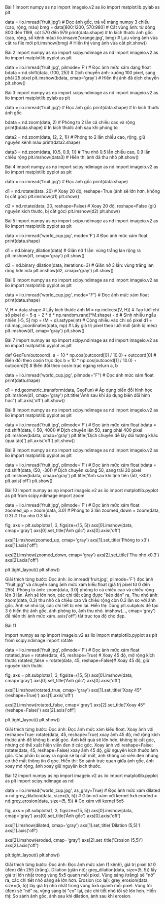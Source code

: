Bài 1
import numpy as np
import imageio.v2 as iio
import matplotlib.pylab as plt

data = iio.imread('fruit.jpg')  # Đọc ảnh gốc, trả về mảng numpy 3 chiều (cao, rộng, màu)
bmg = data[800:1200, 570:980]   # Cắt vùng ảnh: từ dòng 800 đến 1199, cột 570 đến 979
print(data.shape)               # In kích thước ảnh gốc (cao, rộng, số kênh màu)
iio.imsave('orange.jpg', bmg)   # Lưu vùng ảnh vừa cắt ra file mới
plt.imshow(bmg)                 # Hiển thị vùng ảnh vừa cắt
plt.show()

Bài 2
import numpy as np
import scipy.ndimage as nd
import imageio.v2 as iio
import matplotlib.pyplot as plt

data = iio.imread('fruit.jpg', pilmode='F')  # Đọc ảnh mức xám dạng float
bdata = nd.shift(data, (100, 25))            # Dịch chuyển ảnh: xuống 100 pixel, sang phải 25 pixel
plt.imshow(bdata, cmap='gray')               # Hiển thị ảnh đã dịch chuyển
plt.show()

Bài 3
import numpy as np
import scipy.ndimage as nd
import imageio.v2 as iio
import matplotlib.pylab as plt

data = iio.imread('fruit.jpg')           # Đọc ảnh gốc
print(data.shape)                        # In kích thước ảnh gốc

bdata = nd.zoom(data, 2)                 # Phóng to 2 lần cả chiều cao và rộng
print(bdata.shape)                       # In kích thước ảnh sau khi phóng to

data2 = nd.zoom(data, (2, 2, 1))         # Phóng to 2 lần chiều cao, rộng, giữ nguyên kênh màu
print(data2.shape)

data3 = nd.zoom(data, (0.5, 0.9, 1))     # Thu nhỏ 0.5 lần chiều cao, 0.9 lần chiều rộng
plt.imshow(data3)                        # Hiển thị ảnh đã thu nhỏ
plt.show()

Bài 4
import numpy as np
import scipy.ndimage as nd
import imageio.v2 as iio
import matplotlib.pyplot as plt

data = iio.imread('fruit.jpg')           # Đọc ảnh gốc
print(data.shape)

d1 = nd.rotate(data, 20)                 # Xoay 20 độ, reshape=True (ảnh sẽ lớn hơn, không bị cắt góc)
plt.imshow(d1)
plt.show()

d2 = nd.rotate(data, 20, reshape=False)  # Xoay 20 độ, reshape=False (giữ nguyên kích thước, bị cắt góc)
plt.imshow(d2)
plt.show()

Bài 5
import numpy as np
import scipy.ndimage as nd
import imageio.v2 as iio
import matplotlib.pyplot as plt

data = iio.imread('world_cup.jpg', mode='F')  # Đọc ảnh mức xám float
print(data.shape)

d1 = nd.binary_dilation(data)                 # Giãn nở 1 lần: vùng trắng lan rộng ra
plt.imshow(d1, cmap='gray')
plt.show()

d2 = nd.binary_dilation(data, iterations=3)   # Giãn nở 3 lần: vùng trắng lan rộng hơn nữa
plt.imshow(d2, cmap='gray')
plt.show()

Bài 6
import numpy as np
import scipy.ndimage as nd
import imageio.v2 as iio
import matplotlib.pyplot as plt

data = iio.imread('world_cup.jpg', mode="F") # Đọc ảnh mức xám float
print(data.shape)

V, H = data.shape                            # Lấy kích thước ảnh
M = np.indices((V, H))                       # Tạo lưới chỉ số pixel
d = 5
q = 2 * d * np.random.rand(*M.shape) - d     # Sinh nhiễu ngẫu nhiên [-5, 5]
mp = (M + q).astype(int)                     # Cộng nhiễu vào chỉ số pixel
d1 = nd.map_coordinates(data, mp)            # Lấy giá trị pixel theo lưới mới (ảnh bị méo)
plt.imshow(d1, cmap='gray')
plt.show()

Bài 7
import numpy as np
import scipy.ndimage as nd
import imageio.v2 as iio
import matplotlib.pyplot as plt

def GeoFun(outcoord):
    a = 10 * np.cos(outcoord[0] / 10.0) + outcoord[0]  # Biến đổi theo cosin trục dọc
    b = 10 * np.cos(outcoord[1] / 10.0) + outcoord[1]  # Biến đổi theo cosin trục ngang
    return a, b

data = iio.imread('world_cup.jpg', pilmode="F")        # Đọc ảnh mức xám float
print(data.shape)

d1 = nd.geometric_transform(data, GeoFun)              # Áp dụng biến đổi hình học
plt.imshow(d1, cmap='gray')
plt.title("Ảnh sau khi áp dụng biến đổi hình học")
plt.axis('off')
plt.show()

Bài 8
import numpy as np
import scipy.ndimage as nd
import imageio.v2 as iio
import matplotlib.pyplot as plt

data = iio.imread('fruit.jpg', pilmode='F')    # Đọc ảnh mức xám float
bdata = nd.shift(data, (-50, 400))             # Dịch chuyển lên 50, sang phải 400 pixel
plt.imshow(bdata, cmap='gray')
plt.title('Dịch chuyển để lấy đối tượng khác (quả táo)')
plt.axis('off')
plt.show()

Bài 9
import numpy as np
import scipy.ndimage as nd
import imageio.v2 as iio
import matplotlib.pyplot as plt

data = iio.imread('fruit.jpg', pilmode='F')    # Đọc ảnh mức xám float
bdata = nd.shift(data, (50, -30))              # Dịch chuyển xuống 50, sang trái 30 pixel
plt.imshow(bdata, cmap='gray')
plt.title('Ảnh sau khi tịnh tiến (50, -30)')
plt.axis('off')
plt.show()

Bài 10
import numpy as np
import imageio.v2 as iio
import matplotlib.pyplot as plt
from scipy.ndimage import zoom

data = iio.imread('fruit.jpg', pilmode='F')    # Đọc ảnh mức xám float
zoomed_up = zoom(data, 3.0)                    # Phóng to 3 lần
zoomed_down = zoom(data, 0.3)                  # Thu nhỏ 0.3 lần

fig, axs = plt.subplots(1, 3, figsize=(15, 5))
axs[0].imshow(data, cmap='gray')
axs[0].set_title('Ảnh gốc')
axs[0].axis('off')

axs[1].imshow(zoomed_up, cmap='gray')
axs[1].set_title('Phóng to x3')
axs[1].axis('off')

axs[2].imshow(zoomed_down, cmap='gray')
axs[2].set_title('Thu nhỏ x0.3')
axs[2].axis('off')

plt.tight_layout()
plt.show()

Giải thích từng bước:
Đọc ảnh:
iio.imread('fruit.jpg', pilmode='F') đọc ảnh "fruit.jpg" và chuyển sang ảnh mức xám kiểu float (giá trị pixel từ 0 đến 255).
Phóng to ảnh:
zoom(data, 3.0) phóng to cả chiều cao và chiều rộng lên 3 lần.
Ảnh sẽ lớn hơn, các chi tiết cũng được "kéo dãn" ra.
Thu nhỏ ảnh:
zoom(data, 0.3) thu nhỏ cả chiều cao và chiều rộng còn 0.3 lần so với ảnh gốc.
Ảnh sẽ nhỏ lại, các chi tiết bị nén lại.
Hiển thị:
Dùng plt.subplots để tạo 3 ô hiển thị: ảnh gốc, ảnh phóng to, ảnh thu nhỏ.
imshow(..., cmap='gray') để hiển thị ảnh mức xám.
axis('off') tắt trục tọa độ cho đẹp.

Bài 11

import numpy as np
import imageio.v2 as iio
import matplotlib.pyplot as plt
from scipy.ndimage import rotate

data = iio.imread('fruit.jpg', pilmode='F')    # Đọc ảnh mức xám float
rotated_true = rotate(data, 45, reshape=True)  # Xoay 45 độ, mở rộng kích thước
rotated_false = rotate(data, 45, reshape=False)# Xoay 45 độ, giữ nguyên kích thước

fig, axs = plt.subplots(1, 3, figsize=(15, 5))
axs[0].imshow(data, cmap='gray')
axs[0].set_title('Ảnh gốc')
axs[0].axis('off')

axs[1].imshow(rotated_true, cmap='gray')
axs[1].set_title('Xoay 45° (reshape=True)')
axs[1].axis('off')

axs[2].imshow(rotated_false, cmap='gray')
axs[2].set_title('Xoay 45° (reshape=False)')
axs[2].axis('off')

plt.tight_layout()
plt.show()

Giải thích từng bước:
Đọc ảnh:
Đọc ảnh mức xám kiểu float.
Xoay ảnh với reshape=True:
rotate(data, 45, reshape=True) xoay ảnh 45 độ, mở rộng kích thước ảnh để không bị mất góc.
Ảnh kết quả sẽ lớn hơn, không bị cắt góc, nhưng có thể xuất hiện viền đen ở các góc.
Xoay ảnh với reshape=False:
rotate(data, 45, reshape=False) xoay ảnh 45 độ, giữ nguyên kích thước ảnh gốc.
Các phần bị xoay ra ngoài sẽ bị cắt mất, ảnh không có viền đen nhưng có thể mất thông tin ở góc.
Hiển thị:
So sánh trực quan giữa ảnh gốc, ảnh xoay mở rộng, ảnh xoay giữ nguyên kích thước.

Bài 12
import numpy as np
import imageio.v2 as iio
import matplotlib.pyplot as plt
import scipy.ndimage as nd

data = iio.imread('world_cup.jpg', as_gray=True)      # Đọc ảnh mức xám
dilated = nd.grey_dilation(data, size=(5, 5))         # Giãn nở xám với kernel 5x5
eroded = nd.grey_erosion(data, size=(5, 5))           # Co xám với kernel 5x5

fig, axs = plt.subplots(1, 3, figsize=(15, 5))
axs[0].imshow(data, cmap='gray')
axs[0].set_title('Ảnh gốc')
axs[0].axis('off')

axs[1].imshow(dilated, cmap='gray')
axs[1].set_title('Dilation (5,5)')
axs[1].axis('off')

axs[2].imshow(eroded, cmap='gray')
axs[2].set_title('Erosion (5,5)')
axs[2].axis('off')

plt.tight_layout()
plt.show()

Giải thích từng bước:
Đọc ảnh:
Đọc ảnh mức xám (1 kênh), giá trị pixel từ 0 (đen) đến 255 (trắng).
Dilation (giãn nở):
grey_dilation(data, size=(5, 5)) lấy giá trị lớn nhất trong vùng 5x5 quanh mỗi pixel.
Vùng sáng (trắng) sẽ "nở" ra, các chi tiết nhỏ sáng sẽ lớn hơn.
Erosion (co lại):
grey_erosion(data, size=(5, 5)) lấy giá trị nhỏ nhất trong vùng 5x5 quanh mỗi pixel.
Vùng tối (đen) sẽ "nở" ra, vùng sáng bị "co" lại, các chi tiết nhỏ tối sẽ lớn hơn.
Hiển thị:
So sánh ảnh gốc, ảnh sau khi dilation, ảnh sau khi erosion.









